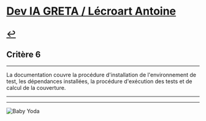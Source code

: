 
# [Dev IA GRETA / Lécroart Antoine](https://github.com/Dev-IA-2024/antoine.lecroart)

[↩️](..)
---

## Critère 6

---

La documentation couvre la procédure d'installation de l'environnement de test, les dépendances installées, la procédure d'exécution des tests et de calcul de la couverture.

---
---
![Baby Yoda](https://images3.alphacoders.com/110/1108129.jpg)
